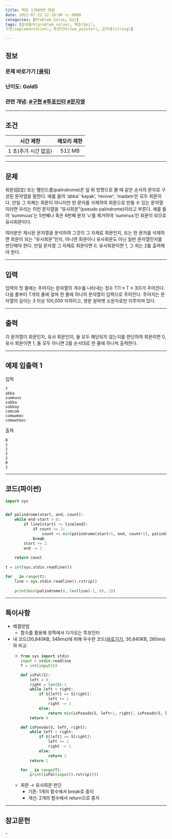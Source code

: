 ```yaml
---
title: 백준 17609번 회문
date: 2022-07-22 22:18:00 +/-0900
categories: [Problem_Solve, boj]
tags: [문제풀이(problem_solve), 백준(boj), 
구현(implementation), 투포인터(two_pointer), 문자열(string)]

---
```

## 정보
### 문제 바로가기 [[클릭](https://www.acmicpc.net/problem/17609)] 
### 난이도: Gold5
### 관련 개념: [#구현](https://www.acmicpc.net/problemset?sort=ac_desc&algo=102) [#투포인터](https://www.acmicpc.net/problemset?sort=ac_desc&algo=80) [#문자열](https://www.acmicpc.net/problemset?sort=ac_desc&algo=158)

---
## 조건

시간 제한|메모리 제한
:---:|:---:
1 초(추가 시간 없음)|512 MB

---
## 문제
회문(回文) 또는 팰린드롬(palindrome)은 앞 뒤 방향으로 볼 때 같은 순서의 문자로 구성된 문자열을 말한다. 예를 들어 ‘abba’ ‘kayak’, ‘reviver’, ‘madam’은 모두 회문이다. 만일 그 자체는 회문이 아니지만 한 문자를 삭제하여 회문으로 만들 수 있는 문자열이라면 우리는 이런 문자열을 “유사회문”(pseudo palindrome)이라고 부른다. 예를 들어 ‘summuus’는 5번째나 혹은 6번째 문자 ‘u’를 제거하여 ‘summus’인 회문이 되므로 유사회문이다.

여러분은 제시된 문자열을 분석하여 그것이 그 자체로 회문인지, 또는 한 문자를 삭제하면 회문이 되는 “유사회문”인지, 아니면 회문이나 유사회문도 아닌 일반 문자열인지를 판단해야 한다. 만일 문자열 그 자체로 회문이면 0, 유사회문이면 1, 그 외는 2를 출력해야 한다. 

---
## 입력
입력의 첫 줄에는 주어지는 문자열의 개수를 나타내는 정수 T(1 ≤ T ≤ 30)가 주어진다. 다음 줄부터 T개의 줄에 걸쳐 한 줄에 하나의 문자열이 입력으로 주어진다. 주어지는 문자열의 길이는 3 이상 100,000 이하이고, 영문 알파벳 소문자로만 이루어져 있다.

---
## 출력
각 문자열이 회문인지, 유사 회문인지, 둘 모두 해당되지 않는지를 판단하여 회문이면 0, 유사 회문이면 1, 둘 모두 아니면 2를 순서대로 한 줄에 하나씩 출력한다.

---
## 예제 입출력 1
입력
```
7
abba
summuus
xabba
xabbay
comcom
comwwmoc
comwwtmoc
```

출력
```
0
1
1
2
2
0
1
```

---
## 코드(파이썬)
```python
import sys


def palindrome(start, end, count):
    while end-start > 0:
        if line[start] != line[end]:
            if count <= 1:
                count += min(palindrome(start+1, end, count+1), palindrome(start, end-1, count+1))
            break
        start += 1
        end -= 1
        
    return count
        
t = int(sys.stdin.readline())

for _ in range(t):
    line = sys.stdin.readline().rstrip()
    
    print(min(palindrome(0, len(line)-1, 0), 2))

```

---
## 특이사항
- 해결방법
  - 함수를 활용해 양쪽에서 다가오는 투포인터
- 내 코드(30,840KB, 348ms)에 비해 우수한 코드([바로가기](https://www.acmicpc.net/source/46614100), 30,840KB, 260ms)와 비교
  - ```python
    from sys import stdin
    input = stdin.readline
    T = int(input())

    def isPal(S):
        left = 0
        right = len(S)-1
        while left < right:
            if S[left] == S[right]:
                left += 1
                right -= 1
            else:
                return min(isPseudo(S, left+1, right), isPseudo(S, left, right-1))
        return 0

    def isPseudo(S, left, right):
        while left < right:
            if S[left] == S[right]:
                left += 1
                right -= 1
            else:
                return 2
        return 1

    for _ in range(T):
        print(isPal(input().rstrip()))
    ```
  - 회문 → 유사회문 판단
    - 기존: 1개의 함수에서 break로 중지
    - 개선: 2개의 함수에서 return으로 중지

---
## 참고문헌
\-

